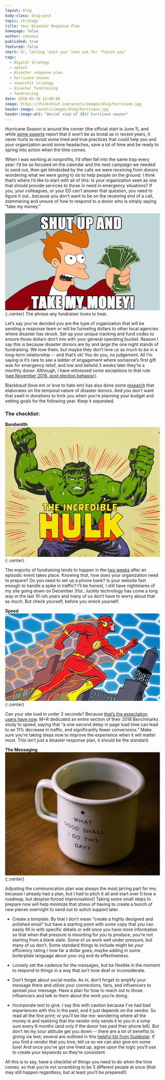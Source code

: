 ```yaml
---
layout: blog
body-class: blog-post
topic: strategy
title: Your Disaster Response Plan
homepage: false
author: natania
published: true
featured: false
short: Or, letting "past you" look out for "future you"
tags:
  - Digital Strategy
  - nptech
  - disaster response plan
  - hurricane season
  - nonprofit strategy
  - disaster fundraising
  - fundraising
date: 2018-05-28 12:00:00
image: https://thinkshout.com/assets/images/blog/hurricane.jpg
header-image: /assets/images/blog/hurricane.jpg
header-image-alt: "Aerial view of 2017 hurricane season"
---
```

Hurricane Season is around the corner (the official start is June 1), and while [some experts](http://www.heraldtribune.com/news/20180518/experts-hurricane-season-may-be-less-active-than-first-predicted) report that it won’t be as brutal as in recent years, it never hurts to revisit some tried and true practices that could help you and your organization avoid some headaches, save a lot of time and be ready to spring into action when the time comes.

When I was working at nonprofits, I’d often fall into the same trap every year: I’d be so focused on the calendar and the next campaign we needed to send out, then get blindsided by the calls we were receiving from donors wondering what we were going to do to help people on the ground. I think that’s where I’d like to start with all of this: Is your organization seen as one that should provide services to those in need in emergency situations? If you, your colleagues, or your ED can’t answer that question, you need to figure it out...because you don’t want to be on the receiving end of a call, stammering and unsure of how to respond to a donor who is simply saying “take my money.”

![Take My Money](/assets/images/blog/Fry.jpg)
{:.center}
<span class="caption"><i class="fa fa-caret-up"></i>The phrase any fundraiser loves to hear.</span>

Let’s say you’ve decided you are the type of organization that will be sending a response team or will be funneling dollars to other local agencies where disaster has struck. Set up your unique tracking and fund codes to ensure those dollars don’t mix with your general operating bucket. Reason I say this is because disaster donors are by and large the one night stands of fundraising. We love them, but maybe they don’t love us as much to be in a long-term relationship -- and that’s ok! You do you, no judgement. All I’m saying is it’s rare to see a ladder of engagement where someone’s first gift was for emergency relief, and low and behold 3 weeks later they’re a monthly donor. Although, I have witnessed some exceptions to that rule ([see November 2016, post election behavior](https://thinkshout.com/blog/2016/12/is-november-2016-and-outlier-or-the-new-normal/)).

Blackbaud (love em or love to hate em) has also done some [research](https://www.huffingtonpost.com/entry/giving-when-disaster-strikes_us_59c0e106e4b0c3e70e742793) that elaborates on the temporal nature of disaster donors. And you don’t want that swell in donations to trick you when you’re planning your budget and setting goals for the following year. Keep it separated.

### The checklist:

**Bandwidth**
![The Hulk](/assets/images/blog/hulk.jpg)
{:.center}

The majority of fundraising tends to happen in the [two weeks](https://www.networkforgood.com/nonprofitblog/infographic-disaster-strikes-america-gives/) after an episodic event takes place. Knowing that, how does your organization need to prepare? Do you need to set up a phone bank? Is your website fast enough to handle a spike in traffic? I’ll be honest, I still have nightmares of my site going down on December 31st...luckily technology has come a long way in the last 10-ish years and many of us don’t have to worry about that as much. But check yourself, before you wreck yourself.

**Speed**
![The Flash](/assets/images/blog/theflash.jpg)
{:.center}

Can your site load in under 2 seconds? Because [that’s the expectation users have now](https://mrbenchmarks.com/#!/speed).  M+R dedicated an entire section of their 2018 Benchmarks study to speed, saying that “a one-second delay in page load time can lead to an 11% decrease in traffic, and significantly fewer conversions.” Make sure you’re taking steps now to improve the experience when it will matter most. This isn’t just a disaster response plan, it should be the standard.

**The Messaging**
![Coffee cup with inrpirational message](/assets/images/blog/messaging.jpg)
{:.center}

Adjusting the communication plan was always the most jarring part for me; because I already had a plan, but I had to pitch it all and start over (I love a roadmap, but despise forced improvisation)! Taking some small steps to prepare now will help minimize that stress of having to create a bunch of new pieces overnight to send out to solicit support later.

- Create a template. By that I don’t mean “create a highly designed and polished email” but have a starting point with some copy that you can easily fill in with specific details or edit once you have more information so that when that pressure is mounting for you to produce, you’re not starting from a blank slate. Some of us work well under pressure, but many of us don’t. Some standard things to include might be your efficiency rating / how far a dollar goes; maybe adding in some boilerplate language about your org and its effectiveness.

- Loosely set the cadence for the messages, but be flexible in the moment to respond to things in a way that isn’t tone deaf or inconsiderate.

- Don’t forget about social media. As in, don’t forget to amplify your message there and utilize your connections, fans, and influencers to spread your message. Have a plan for how to reach out to those influencers and talk to them about the work you’re doing.

- Incorporate text to give. I say this with caution because I’ve had bad experiences with this in the past, and it just depends on the vendor. So read all the fine print; or you’ll be like me: wondering where all the money is and realizing that the vendor only sends it to you in a lump sum every 6 months (and only if the donor has paid their phone bill). But don’t let my sour attitude get you down -- there are a lot of benefits to giving via text; several are outlined in this [helpful list from Guidestar](https://trust.guidestar.org/text-to-give-software-five-unexpected-and-amazing-benefits). If you find a vendor that you love, tell us so we can also give em some love! And once you’ve got one lined up, agree upon the logic you’ll use to create your keywords so they’re consistent. 

All this is to say, have a checklist of things you need to do when the time comes, so that you’re not scrambling to be 5 different people at once (that may still happen regardless, but at least you’ll be prepared!).
